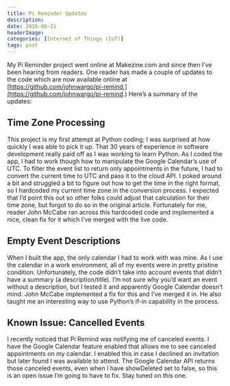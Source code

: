 ```yaml
---
title: Pi Reminder Updates
description: 
date: 2016-06-21
headerImage: 
categories: [Internet of Things (IoT)]
tags: post
---
```


My Pi Reminder project went online at Makezine.com and since then I’ve been hearing from readers. One reader has made a couple of updates to the code which are now available online at [https://github.com/johnwargo/pi-remind.](https://github.com/johnwargo/pi-remind.) Here’s a summary of the updates:

Time Zone Processing
--------------------

This project is my first attempt at Python coding; I was surprised at how quickly I was able to pick it up. That 30 years of experience in software development really paid off as I was working to learn Python. As I coded the app, I had to work though how to manipulate the Google Calendar’s use of UTC. To filter the event list to return only appointments in the future, I had to convert the current time to UTC and pass it to the cloud API. I poked around a bit and struggled a bit to figure out how to get the time in the right format, so I hardcoded my current time zone in the conversion process. I expected that I’d point this out so other folks could adjust that calculation for their time zone, but forgot to do so in the original article. Fortunately for me, reader John McCabe ran across this hardcoded code and implemented a nice, clean fix for it which I’ve merged with the live code.

Empty Event Descriptions
------------------------

When I built the app, the only calendar I had to work with was mine. As I use the calendar in a work environment, all of my events were in pretty pristine condition. Unfortunately, the code didn’t take into account events that didn’t have a summary (a description/title). I’m not sure why you’d want an event without a description, but I tested it and apparently Google Calendar doesn’t mind. John McCabe implemented a fix for this and I’ve merged it in. He also taught me an interesting way to use Python’s if-in capability in the process.

Known Issue: Cancelled Events
-----------------------------

I recently noticed that Pi Remind was notifying me of canceled events. I have the Google Calendar feature enabled that allows me to see canceled appointments on my calendar. I enabled this in case I declined an invitation but later found I was available to attend. The Google Calendar API returns those canceled events, even when I have showDeleted set to false, so this is an open issue I’m going to have to fix. Stay tuned on this one.